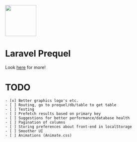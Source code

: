 <img width="100" src="https://raw.githubusercontent.com/Protoqol/Prequel/master/public/favicon.png?token=AMHFPMBNVO5YV4KUOLDFXJS4775HE">

# Laravel Prequel

Look <a href="https://protoqol.github.io/Prequel/" target="_blank">here</a> for more!

# TODO
    - [x] Better graphics logo's etc.
    - [ ] Routing, go to prequel/db/table to get table
    - [ ] Testing
    - [ ] Prefetch results based on primary key
    - [ ] Suggestions for better performance/database health
    - [ ] Pagination of columns
    - [ ] Storing preferences about front-end in localStorage
    - [ ] Smoother UI
    - [ ] Animations (Animate.css)
